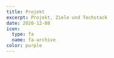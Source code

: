 ```yaml
---
title: Projekt
excerpt: Projekt, Ziele und Techstack
date: 2020-12-08
icon:
  type: fa
  name: fa-archive
color: purple
---
```

